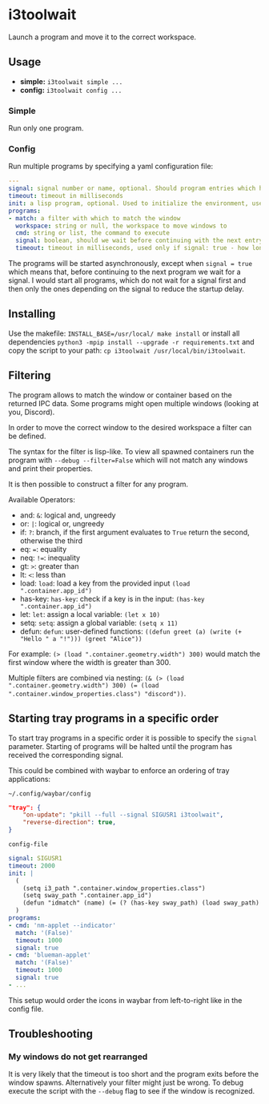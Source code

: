 # i3toolwait

Launch a program and move it to the correct workspace.

## Usage

- **simple:** `i3toolwait simple ...`
- **config:** `i3toolwait config ...`

### Simple

Run only one program.

### Config

Run multiple programs by specifying a yaml configuration file:

```yaml
---
signal: signal number or name, optional. Should program entries which have signal: true wait for this signal before continuing to the next one.
timeout: timeout in milliseconds
init: a lisp program, optional. Used to initialize the environment, useful to define custom functions which should be available everywhere.
programs:
- match: a filter with which to match the window
  workspace: string or null, the workspace to move windows to
  cmd: string or list, the command to execute
  signal: boolean, should we wait before continuing with the next entry
  timeout: timeout in milliseconds, used only if signal: true - how long to wait for the signal
```

The programs will be started asynchronously, except when `signal = true` which means that, before continuing
to the next program we wait for a signal. I would start all programs, which do not wait for a signal first
and then only the ones depending on the signal to reduce the startup delay.

## Installing

Use the makefile: `INSTALL_BASE=/usr/local/ make install` or install all dependencies
`python3 -mpip install --upgrade -r requirements.txt` and copy the script to your
path: `cp i3toolwait /usr/local/bin/i3toolwait`.

## Filtering

The program allows to match the window or container based on the returned IPC data.
Some programs might open multiple windows (looking at you, Discord).

In order to move the correct window to the desired workspace a filter can be defined.

The syntax for the filter is lisp-like. To view all spawned containers run the program
with `--debug --filter=False` which will not match any windows and print their properties.

It is then possible to construct a filter for any program.

Available Operators:

- and: `&`: logical and, ungreedy
- or: `|`: logical or, ungreedy
- if: `?`: branch, if the first argument evaluates to `True` return the second, otherwise the third
- eq: `=`: equality
- neq: `!=`: inequality
- gt: `>`: greater than
- lt: `<`: less than
- load: `load`: load a key from the provided input `(load ".container.app_id")`
- has-key: `has-key`: check if a key is in the input: `(has-key ".container.app_id")`
- let: `let`: assign a local variable: `(let x 10)`
- setq: `setq`: assign a global variable: `(setq x 11)`
- defun: `defun`: user-defined functions: `((defun greet (a) (write (+ "Hello " a "!"))) (greet "Alice"))`

For example: `(> (load ".container.geometry.width") 300)` would match the first window where the width is greater than 300.

Multiple filters are combined via nesting: `(& (> (load ".container.geometry.width") 300) (= (load ".container.window_properties.class") "discord"))`.

## Starting tray programs in a specific order

To start tray programs in a specific order it is possible to specify the `signal` parameter.
Starting of programs will be halted until the program has received the corresponding signal.

This could be combined with waybar to enforce an ordering of tray applications:

`~/.config/waybar/config`
```json
"tray": {
    "on-update": "pkill --full --signal SIGUSR1 i3toolwait",
    "reverse-direction": true,
}
```

`config-file`
```yaml
signal: SIGUSR1
timeout: 2000
init: |
  (
    (setq i3_path ".container.window_properties.class")
    (setq sway_path ".container.app_id")
    (defun "idmatch" (name) (= (? (has-key sway_path) (load sway_path) (load i3_path)) name))
  )
programs:
- cmd: 'nm-applet --indicator'
  match: '(False)'
  timeout: 1000
  signal: true
- cmd: 'blueman-applet'
  match: '(False)'
  timeout: 1000
  signal: true
- ...
```

This setup would order the icons in waybar from left-to-right like in the config file.

## Troubleshooting

### My windows do not get rearranged

It is very likely that the timeout is too short and the program exits before the window spawns.
Alternatively your filter might just be wrong. To debug execute the script with the `--debug`
flag to see if the window is recognized.

